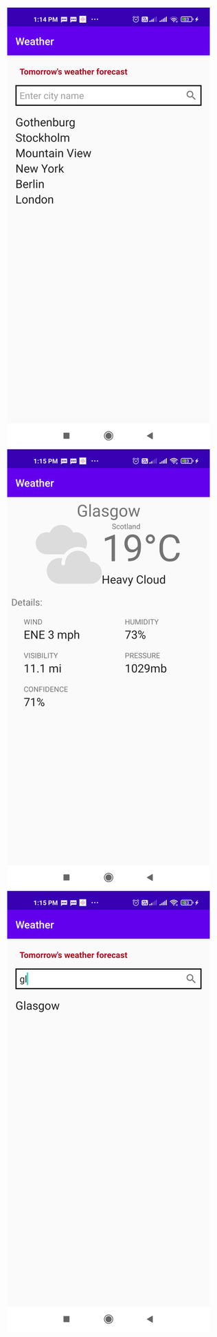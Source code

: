 

![alt text](screenshots/defaultlist.png)
![alt text](screenshots/details.png)
![alt text](screenshots/dynamicsearch.png)

